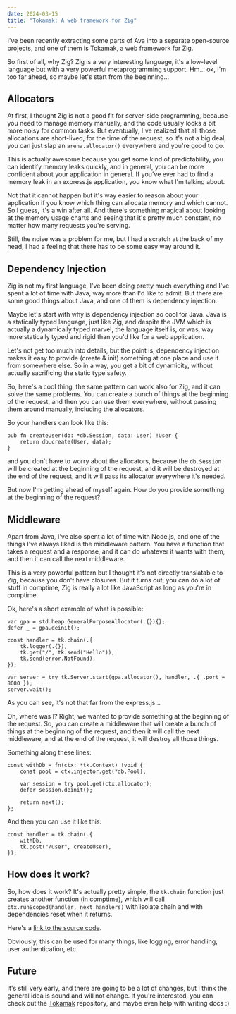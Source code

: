 ```yaml
---
date: 2024-03-15
title: "Tokamak: A web framework for Zig"
---
```


I've been recently extracting some parts of Ava into a separate open-source
projects, and one of them is Tokamak, a web framework for Zig.

So first of all, why Zig? Zig is a very interesting language, it's a low-level
language but with a very powerful metaprogramming support. Hm... ok, I'm too far
ahead, so maybe let's start from the beginning...

## Allocators

At first, I thought Zig is not a good fit for server-side programming, because
you need to manage memory manually, and the code usually looks a bit more noisy
for common tasks. But eventually, I've realized that all those allocations are
short-lived, for the time of the request, so it's not a big deal, you can just
slap an `arena.allocator()` everywhere and you're good to go.

This is actually awesome because you get some kind of predictability, you can
identify memory leaks quickly, and in general, you can be more confident about
your application in general. If you've ever had to find a memory leak in an
express.js application, you know what I'm talking about.

Not that it cannot happen but it's way easier to reason about your application
if you know which thing can allocate memory and which cannot. So I guess, it's a
win after all. And there's something magical about looking at the memory usage
charts and seeing that it's pretty much constant, no matter how many requests
you're serving.

Still, the noise was a problem for me, but I had a scratch at the back of my
head, I had a feeling that there has to be some easy way around it.

## Dependency Injection

Zig is not my first language, I've been doing pretty much everything and I've
spent a lot of time with Java, way more than I'd like to admit. But there are
some good things about Java, and one of them is dependency injection.

Maybe let's start with why is dependency injection so cool for Java. Java is a
statically typed language, just like Zig, and despite the JVM which is actually
a dynamically typed marvel, the language itself is, or was, way more statically
typed and rigid than you'd like for a web application.

Let's not get too much into details, but the point is, dependency injection
makes it easy to provide (create & init) something at one place and use it from
somewhere else. So in a way, you get a bit of dynamicity, without actually
sacrificing the static type safety.

So, here's a cool thing, the same pattern can work also for Zig, and it can
solve the same problems. You can create a bunch of things at the beginning of
the request, and then you can use them everywhere, without passing them around
manually, including the allocators.

So your handlers can look like this:

```zig
pub fn createUser(db: *db.Session, data: User) !User {
    return db.create(User, data);
}
```

and you don't have to worry about the allocators, because the `db.Session` will
be created at the beginning of the request, and it will be destroyed at the end
of the request, and it will pass its allocator everywhere it's needed.

But now I'm getting ahead of myself again. How do you provide something at the
beginning of the request?

## Middleware

Apart from Java, I've also spent a lot of time with Node.js, and one of the
things I've always liked is the middleware pattern. You have a function that
takes a request and a response, and it can do whatever it wants with them, and
then it can call the next middleware.

This is a very powerful pattern but I thought it's not directly translatable to
Zig, because you don't have closures. But it turns out, you can do a lot of
stuff in comptime, Zig is really a lot like JavaScript as long as you're in
comptime.

Ok, here's a short example of what is possible:

```zig
var gpa = std.heap.GeneralPurposeAllocator(.{}){};
defer _ = gpa.deinit();

const handler = tk.chain(.{
    tk.logger(.{}),
    tk.get("/", tk.send("Hello")),
    tk.send(error.NotFound),
});

var server = try tk.Server.start(gpa.allocator(), handler, .{ .port = 8080 });
server.wait();
```

As you can see, it's not that far from the express.js...

Oh, where was I? Right, we wanted to provide something at the beginning of the
request. So, you can create a middleware that will create a bunch of things at
the beginning of the request, and then it will call the next middleware, and at
the end of the request, it will destroy all those things.

Something along these lines:

```zig
const withDb = fn(ctx: *tk.Context) !void {
    const pool = ctx.injector.get(*db.Pool);

    var session = try pool.get(ctx.allocator);
    defer session.deinit();

    return next();
};
```

And then you can use it like this:

```zig
const handler = tk.chain(.{
    withDb,
    tk.post("/user", createUser),
});
```

## How does it work?

So, how does it work? It's actually pretty simple, the `tk.chain` function
just creates another function (in comptime), which will call
`ctx.runScoped(handler, next_handlers)` with isolate chain and with dependencies
reset when it returns.

Here's a [link to the source code](https://github.com/cztomsik/tokamak/blob/c838269d4e73282f6f8fac28ff4880643c94a19d/src/middleware.zig#L16).

Obviously, this can be used for many things, like logging, error handling,
user authentication, etc.

## Future

It's still very early, and there are going to be a lot of changes, but I think
the general idea is sound and will not change. If you're interested, you can
check out the [Tokamak](https://github.com/cztomsik/tokamak) repository, and
maybe even help with writing docs :)

